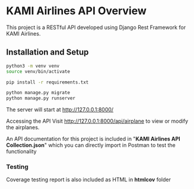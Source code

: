 # KAMI Airlines API Overview

This project is a RESTful API developed using Django Rest Framework for KAMI Airlines.


## Installation and Setup

```bash
python3 -m venv venv
source venv/bin/activate
```

```bash
pip install -r requirements.txt
```

```bash
python manage.py migrate
python manage.py runserver
```

The server will start at http://127.0.0.1:8000/

Accessing the API
Visit http://127.0.0.1:8000/api/airplane to view or modify the airplanes.

An API documentation for this project is included in "**KAMI Airlines API Collection.json**" which you can directly import in Postman to test the functionality

### Testing
Coverage testing report is also included as HTML in **htmlcov** folder

